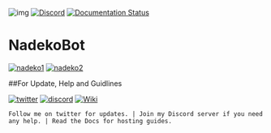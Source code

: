 ![img](https://ci.appveyor.com/api/projects/status/gmu6b3ltc80hr3k9?svg=true)
[![Discord](https://discordapp.com/api/guilds/117523346618318850/widget.png)](https://discord.gg/0ehQwTK2RBjAxzEY)
[![Documentation Status](https://readthedocs.org/projects/nadekobot/badge/?version=latest)](http://nadekobot.readthedocs.io/en/1.0/?badge=latest)
# NadekoBot
[![nadeko1](https://cdn.discordapp.com/attachments/155726317222887425/252095170676391936/A1.jpg)](https://discordapp.com/oauth2/authorize?client_id=170254782546575360&scope=bot&permissions=66186303)
[![nadeko2](https://cdn.discordapp.com/attachments/155726317222887425/252095207514832896/A2.jpg)](http://nadekobot.readthedocs.io/en/1.0/Commands%20List/)

##For Update, Help and Guidlines

[![twitter](https://cdn.discordapp.com/attachments/155726317222887425/252098681141067777/Twitter_Logo_Blue.png)](https://twitter.com/TheNadekoBot) [![discord](https://cdn.discordapp.com/attachments/155726317222887425/252098609959534593/discord.png)](https://discord.gg/0ehQwTK2RBjAxzEY) [![Wiki](https://cdn.discordapp.com/attachments/155726317222887425/252098644390445057/read_the_docs.png)](http://nadekobot.readthedocs.io/en/1.0/)

`Follow me on twitter for updates. | Join my Discord server if you need any help. | Read the Docs for hosting guides.`
